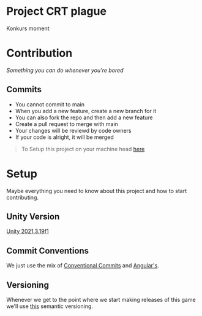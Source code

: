 # Project CRT plague
Konkurs moment
 
 
# Contribution
_Something you can do whenever you're bored_
 
 ## Commits
 - You cannot commit to main
 - When you add a new feature, create a new branch for it
 - You can also fork the repo and then add a new feature
 - Create a pull request to merge with main
 - Your changes will be reviewd by code owners
 - If your code is alright, it will be merged

> To Setup this project on your machine head [here](#setup) 
 
 
# Setup
Maybe everything you need to know about this project and how to start contributing.

## Unity Version
[Unity 2021.3.19f1][unityEditor]

## Commit Conventions
We just use the mix of [Conventional Commits][commitConventions] and [Angular's][angularCommits].

## Versioning
Whenever we get to the point where we start making releases of this game we'll use [this][semVer] semantic versioning. 





[unityEditor]: <https://unity.com/releases/editor/whats-new/2021.3.19>
[commitConventions]: <https://www.conventionalcommits.org/en/v1.0.0/>
[angularCommits]: <https://github.com/angular/angular/blob/22b96b9/CONTRIBUTING.md#-commit-message-guidelines>
[semVer]: <https://semver.org/>
